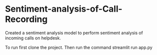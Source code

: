 # Sentiment-analysis-of-Call-Recording
Created a sentiment analysis model to perform sentiment analysis of incoming calls on helpdesk.

To run first clone the project.
Then run the command streamlit run app.py
